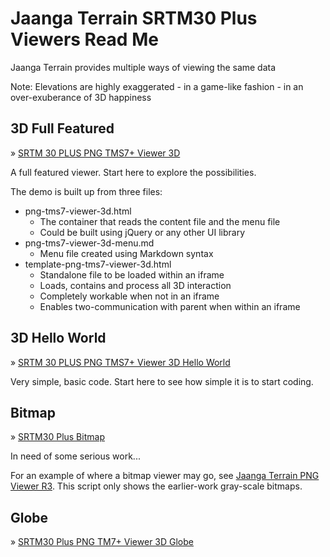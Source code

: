 Jaanga Terrain SRTM30 Plus  Viewers Read Me
===

<span style=display:none; >[View as web page]( terrain-srtm30-plus-viewers/terrain-srtm30-plus-viewers.html "view the files as apps." ) <input value="<< You are here" size=15 style="font:bold 11pt monospace;border-width:0;" ></span>  

Jaanga Terrain provides multiple ways of viewing the same data

Note: Elevations are highly exaggerated - in a game-like fashion - in an over-exuberance of 3D happiness

## 3D Full Featured

&raquo; [SRTM 30 PLUS PNG TMS7+ Viewer 3D]( ./png-tms7-viewer-3d-features/r1/png-tms7-viewer-3d.html )

A full featured viewer. Start here to explore the possibilities.

The demo is built up from three files:

* png-tms7-viewer-3d.html
	* The container that reads the content file and the menu file
	* Could be built using jQuery or any other UI library
* png-tms7-viewer-3d-menu.md
	* Menu file created using Markdown syntax
* template-png-tms7-viewer-3d.html
	* Standalone file to be loaded within an iframe
	* Loads, contains and process all 3D interaction
	* Completely workable when not in an iframe
	* Enables two-communication with parent when within an iframe
 

## 3D Hello World

&raquo; [SRTM 30 PLUS PNG TMS7+ Viewer 3D Hello World]( ./png-tms7-viewer-3d-hello-world/r1/png-tms7-viewer-3d-hello-world.html )

Very simple, basic code. Start here to see how simple it is to start coding.


## Bitmap

&raquo; [SRTM30 Plus Bitmap]( ./png-tms7-viewer-bitmap/r7/index-left-side-hackette.html )

In need of some serious work...

For an example of where a bitmap viewer may go, see [Jaanga Terrain PNG Viewer R3]( http://jaanga.github.io/terrain-viewer/png-viewer/r3/png-viewer-r3.html ). 
This script only shows the earlier-work gray-scale bitmaps.


## Globe

&raquo; [SRTM30 Plus PNG TM7+ Viewer 3D Globe]( ./png-tms7-viewer-3d-globe/r1/png-tms7-viewer-3d-globe.html )
















